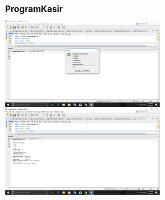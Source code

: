 # ProgramKasir
![alt text](https://github.com/DamarRaihanChoirulFirdaus27RPL/ProgramKasir/blob/master/Screenshot%20(1).png)
![alt text](https://github.com/DamarRaihanChoirulFirdaus27RPL/ProgramKasir/blob/master/Screenshot%20(2).png)

